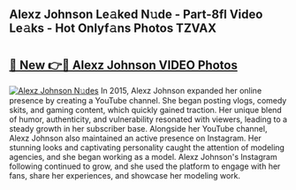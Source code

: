 ## Alexz Johnson Le𝚊ked N𝚞de - Part-8fl Video Le𝚊ks - Hot Onlyf𝚊ns Photos TZVAX

# <h2><a href="http://ac12234.deff.icu/?id=Alexz+Johnson">🔗 New 👉🔴 Alexz Johnson VIDEO Photos</a></h2>

[![Alexz Johnson N𝚞des](https://i.imgur.com/rIISA9y.gif)](http://ac12234.deff.icu/?id=Alexz+Johnson)
In 2015, Alexz Johnson expanded her online presence by creating a YouTube channel. She began posting vlogs, comedy skits, and gaming content, which quickly gained traction. Her unique blend of humor, authenticity, and vulnerability resonated with viewers, leading to a steady growth in her subscriber base. Alongside her YouTube channel, Alexz Johnson also maintained an active presence on Instagram. Her stunning looks and captivating personality caught the attention of modeling agencies, and she began working as a model. Alexz Johnson's Instagram following continued to grow, and she used the platform to engage with her fans, share her experiences, and showcase her modeling work.

